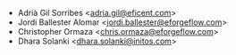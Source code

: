 - Adrià Gil Sorribes \<<adria.gil@eficent.com>\>
- Jordi Ballester Alomar \<<jordi.ballester@eforgeflow.com>\>
- Christopher Ormaza \<<chris.ormaza@eforgeflow.com>\>
- Dhara Solanki \<<dhara.solanki@initos.com>\>
